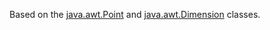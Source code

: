 Based on the [java.awt.Point](https://docs.oracle.com/javase/8/docs/api/java/awt/Point.html) and [java.awt.Dimension](https://docs.oracle.com/javase/8/doecs/api/java/awt/Dimension.html) classes.